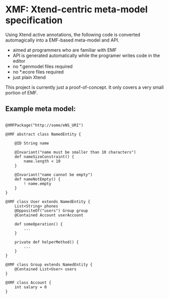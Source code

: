 # XMF: Xtend-centric meta-model specification
Using Xtend active annotations, the following code is converted automagically into a EMF-based meta-model and API.

- aimed at programmers who are familiar with EMF
- API is generated automatically while the programer writes code in the editor
- no *.genmodel files required
- no *.ecore files required
- just plain Xtend

This project is currently just a proof-of-concept.
It only covers a very small portion of EMF.

## Example meta model:

```Xtend

@XMFPackage("http://some/eNS_URI")

@XMF abstract class NamedEntity {

	@ID String name
	
	@Invariant("name must be smaller than 10 characters")
	def nameSizeConstraint() {
		name.length < 10
	}
	
	@Invariant("name cannot be empty")
	def nameNotEmpty() {
		! name.empty
	}
}

@XMF class User extends NamedEntity {
	List<String> phones
	@OppositeOf("users") Group group
	@Contained Account userAccount
	
	def someOperation() {
		...
	}
	
	private def helperMethod() {
		...
	}
}

@XMF class Group extends NamedEntity {
	@Contained List<User> users
}

@XMF class Account {
	int salary = 0
}
```
